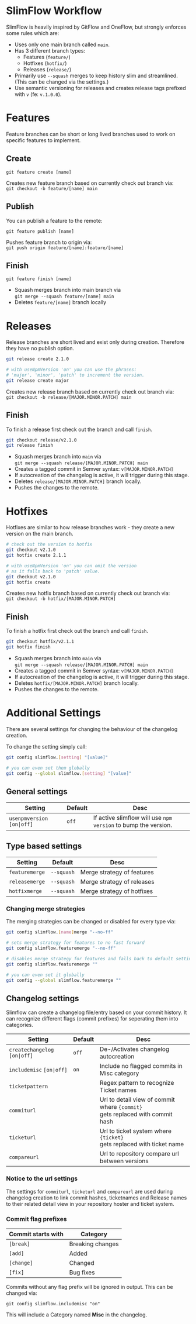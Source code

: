 # SlimFlow Workflow

SlimFlow is heavily inspired by GitFlow and OneFlow,
but strongly enforces some rules which are:

- Uses only one main branch called `main`.
- Has 3 different branch types:
  - Features (`feature/`)
  - Hotfixes (`hotfix/`)
  - Releases (`release/`)
- Primarily use `--squash` merges to keep history slim and streamlined.
  <br/>(This can be changed via the settings.)
- Use semantic versioning for releases and creates
  release tags prefixed with `v` (fe: `v.1.0.0`).

# Features

Feature branches can be short or long lived branches used to work on
specific features to implement.

## Create

```shell
git feature create [name]
```

Creates new feature branch based on currently check out branch via:  
`git checkout -b feature/[name] main`

## Publish

You can publish a feature to the remote:

```shell
git feature publish [name]
```

Pushes feature branch to origin via:  
`git push origin feature/[name]:feature/[name]`

## Finish

```shell
git feature finish [name]
```

- Squash merges branch into main branch via  
  `git merge --squash feature/[name] main`
- Deletes `feature/[name]` branch locally

# Releases

Release branches are short lived and exist only during creation.
Therefore they have no publish option.

```bash
git release create 2.1.0

# with useNpmVersion 'on' you can use the phrases:
# 'major', 'minor', 'patch' to increment the version.
git release create major
```

Creates new release branch based on currently check out branch via:  
`git checkout -b release/[MAJOR.MINOR.PATCH] main`

## Finish

To finish a release first check out the branch and call `finish`.

```bash
git checkout release/v2.1.0
git release finish
```

- Squash merges branch into `main` via
  <br>`git merge --squash release/[MAJOR.MINOR.PATCH] main`
- Creates a tagged commit in Semver syntax: `v[MAJOR.MINOR.PATCH]`
- If autocreation of the changelog is active, it will trigger during this stage.
- Deletes `release/[MAJOR.MINOR.PATCH]` branch locally.
- Pushes the changes to the remote.

# Hotfixes

Hotfixes are similar to how release branches work -
they create a new version on the main branch.

```bash
# check out the version to hotfix
git checkout v2.1.0
git hotfix create 2.1.1

# with useNpmVersion 'on' you can omit the version
# as it falls back to 'patch' value.
git checkout v2.1.0
git hotfix create
```

Creates new hotfix branch based on currently check out branch via:  
`git checkout -b hotfix/[MAJOR.MINOR.PATCH]`

## Finish

To finish a hotfix first check out the branch and call `finish`.

```bash
git checkout hotfix/v2.1.1
git hotfix finish
```

- Squash merges branch into `main` via
  <br>`git merge --squash release/[MAJOR.MINOR.PATCH] main`
- Creates a tagged commit in Semver syntax: `v[MAJOR.MINOR.PATCH]`
- If autocreation of the changelog is active, it will trigger during this stage.
- Deletes `hotfix/[MAJOR.MINOR.PATCH]` branch locally.
- Pushes the changes to the remote.

# Additional Settings

There are several settings for changing the behaviour of the changelog creation.

To change the setting simply call:

```bash
git config slimflow.[setting] "[value]"

# you can even set them globally
git config --global slimflow.[setting] "[value]"
```

## General settings

| Setting                     | Default | Desc                                                           |
| --------------------------- | ------- | -------------------------------------------------------------- |
| `usenpmversion` `[on\|off]` | `off`   | If active slimflow will use `npm version` to bump the version. |

## Type based settings

| Setting        | Default    | Desc                       |
| -------------- | ---------- | -------------------------- |
| `featuremerge` | `--squash` | Merge strategy of features |
| `releasemerge` | `--squash` | Merge strategy of releases |
| `hotfixmerge`  | `--squash` | Merge strategy of hotfixes |

### Changing merge strategies

The merging strategies can be changed or disabled for every type via:

```bash
git config slimflow.[name]merge "--no-ff"
```

```bash
# sets merge strategy for features to no fast forward
git config slimflow.featuremerge "--no-ff"

# disables merge strategy for features and falls back to default setting
git config slimflow.featuremerge ""

# you can even set it globally
git config --global slimflow.featuremerge ""
```

## Changelog settings

Slimflow can create a changelog file/entry based on your commit history.
It can recognize different flags (commit prefixes) for seperating them into categories.

| Setting                       | Default | Desc                                                                            |
| ----------------------------- | ------- | ------------------------------------------------------------------------------- |
| `createchangelog` `[on\|off]` | `off`   | De-/Activates changelog autocreation                                            |
| `includemisc` `[on\|off]`     | `on`    | Include no flagged commits in Misc category                                     |
| `ticketpattern`               |         | Regex pattern to recognize Ticket names                                         |
| `commiturl`                   |         | Url to detail view of commit where `{commit}`<br>gets replaced with commit hash |
| `ticketurl`                   |         | Url to ticket system where `{ticket}`<br>gets replaced with ticket name         |
| `compareurl`                  |         | Url to repository compare url between versions                                  |

### Notice to the url settings

The settings for `commiturl`, `ticketurl` and `compareurl` are used during
changelog creation to link commit hashes, ticketnames and Release names to their
related detail view in your repository hoster and ticket system.

### Commit flag prefixes

| Commit starts with | Category         |
| ------------------ | ---------------- |
| `[break]`          | Breaking changes |
| `[add]`            | Added            |
| `[change]`         | Changed          |
| `[fix]`            | Bug fixes        |

Commits without any flag prefix will be ignored in output.
This can be changed via:

```shell
git config slimflow.includemisc "on"
```

This will include a Category named **Misc** in the changelog.

